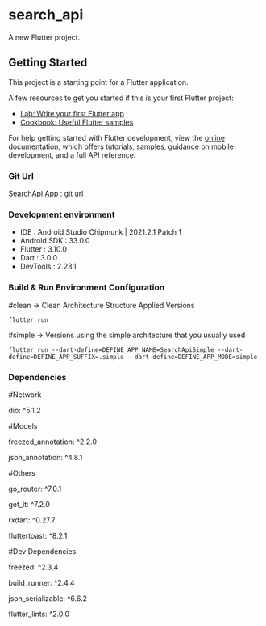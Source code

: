 # search_api

A new Flutter project.

## Getting Started

This project is a starting point for a Flutter application.

A few resources to get you started if this is your first Flutter project:

- [Lab: Write your first Flutter app](https://docs.flutter.dev/get-started/codelab)
- [Cookbook: Useful Flutter samples](https://docs.flutter.dev/cookbook)

For help getting started with Flutter development, view the
[online documentation](https://docs.flutter.dev/), which offers tutorials,
samples, guidance on mobile development, and a full API reference.


### Git Url
 [SearchApi App : git url](https://github.com/bung428/search_api)

### Development environment
- IDE         : Android Studio Chipmunk | 2021.2.1 Patch 1
- Android SDK : 33.0.0
- Flutter     : 3.10.0
- Dart        : 3.0.0
- DevTools    : 2.23.1

### Build & Run Environment Configuration
#clean -> Clean Architecture Structure Applied Versions

`flutter run`

#simple -> Versions using the simple architecture that you usually used

`flutter run --dart-define=DEFINE_APP_NAME=SearchApiSimple --dart-define=DEFINE_APP_SUFFIX=.simple --dart-define=DEFINE_APP_MODE=simple`

### Dependencies
#Network

dio: ^5.1.2

#Models

freezed_annotation: ^2.2.0

json_annotation: ^4.8.1

#Others

go_router: ^7.0.1

get_it: ^7.2.0

rxdart: ^0.27.7

fluttertoast: ^8.2.1

#Dev Dependencies

freezed: ^2.3.4

build_runner: ^2.4.4

json_serializable: ^6.6.2

flutter_lints: ^2.0.0





